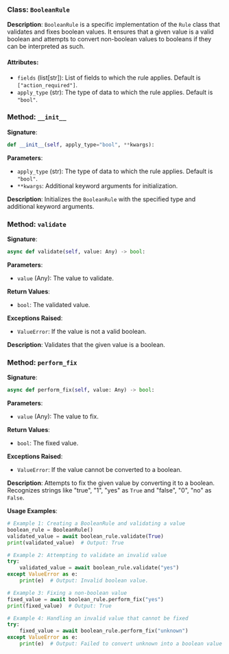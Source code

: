 
### Class: `BooleanRule`

**Description**:
`BooleanRule` is a specific implementation of the `Rule` class that validates and fixes boolean values. It ensures that a given value is a valid boolean and attempts to convert non-boolean values to booleans if they can be interpreted as such.

#### Attributes:
- `fields` (list[str]): List of fields to which the rule applies. Default is `["action_required"]`.
- `apply_type` (str): The type of data to which the rule applies. Default is `"bool"`.

### Method: `__init__`

**Signature**:
```python
def __init__(self, apply_type="bool", **kwargs):
```

**Parameters**:
- `apply_type` (str): The type of data to which the rule applies. Default is `"bool"`.
- `**kwargs`: Additional keyword arguments for initialization.

**Description**:
Initializes the `BooleanRule` with the specified type and additional keyword arguments.

### Method: `validate`

**Signature**:
```python
async def validate(self, value: Any) -> bool:
```

**Parameters**:
- `value` (Any): The value to validate.

**Return Values**:
- `bool`: The validated value.

**Exceptions Raised**:
- `ValueError`: If the value is not a valid boolean.

**Description**:
Validates that the given value is a boolean.

### Method: `perform_fix`

**Signature**:
```python
async def perform_fix(self, value: Any) -> bool:
```

**Parameters**:
- `value` (Any): The value to fix.

**Return Values**:
- `bool`: The fixed value.

**Exceptions Raised**:
- `ValueError`: If the value cannot be converted to a boolean.

**Description**:
Attempts to fix the given value by converting it to a boolean. Recognizes strings like "true", "1", "yes" as `True` and "false", "0", "no" as `False`.

**Usage Examples**:
```python
# Example 1: Creating a BooleanRule and validating a value
boolean_rule = BooleanRule()
validated_value = await boolean_rule.validate(True)
print(validated_value)  # Output: True

# Example 2: Attempting to validate an invalid value
try:
    validated_value = await boolean_rule.validate("yes")
except ValueError as e:
    print(e)  # Output: Invalid boolean value.

# Example 3: Fixing a non-boolean value
fixed_value = await boolean_rule.perform_fix("yes")
print(fixed_value)  # Output: True

# Example 4: Handling an invalid value that cannot be fixed
try:
    fixed_value = await boolean_rule.perform_fix("unknown")
except ValueError as e:
    print(e)  # Output: Failed to convert unknown into a boolean value
```
